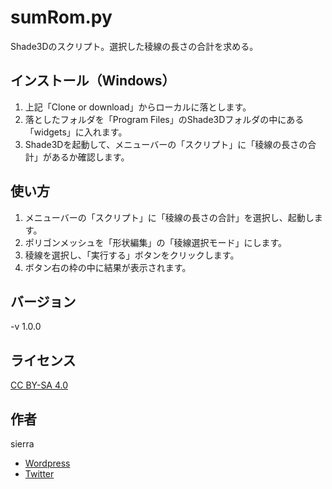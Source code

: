 # sumRom.py
Shade3Dのスクリプト。選択した稜線の長さの合計を求める。

## インストール（Windows）
1. 上記「Clone or download」からローカルに落とします。
2. 落としたフォルダを「Program Files」のShade3Dフォルダの中にある「widgets」に入れます。
3. Shade3Dを起動して、メニューバーの「スクリプト」に「稜線の長さの合計」があるか確認します。

## 使い方
1. メニューバーの「スクリプト」に「稜線の長さの合計」を選択し、起動します。
2. ポリゴンメッシュを「形状編集」の「稜線選択モード」にします。
3. 稜線を選択し、「実行する」ボタンをクリックします。
4. ボタン右の枠の中に結果が表示されます。

## バージョン
-v 1.0.0

## ライセンス
[CC BY-SA 4.0](https://creativecommons.org/licenses/by-sa/4.0/)

## 作者
sierra  
- [Wordpress](http://tenteroring.luna.ddns.vc/sierra/)  
- [Twitter](https://twitter.com/sierra2501?lang=ja)
